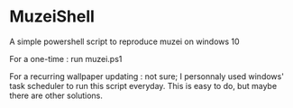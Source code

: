 # MuzeiShell
A simple powershell script to reproduce muzei on windows 10

For a one-time : run muzei.ps1

For a recurring wallpaper updating : not sure; I personnaly used windows' task scheduler to run this script everyday. This is easy to do, but maybe there are other solutions.
